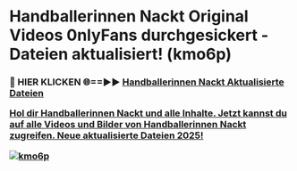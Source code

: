 # Handballerinnen Nackt Original Videos 0nlyFans durchgesickert - Dateien aktualisiert! (kmo6p)

<h3>🔴 HIER KLICKEN 🌐==►► <a href="https://tinyurl.com/h6vf6nb8" rel="nofollow">Handballerinnen Nackt Aktualisierte Dateien

Hol dir Handballerinnen Nackt und alle Inhalte. Jetzt kannst du auf alle Videos und Bilder von Handballerinnen Nackt zugreifen. Neue aktualisierte Dateien 2025!

[![kmo6p](https://i.imgur.com/sD4kR3V.gif)](https://tinyurl.com/h6vf6nb8)
